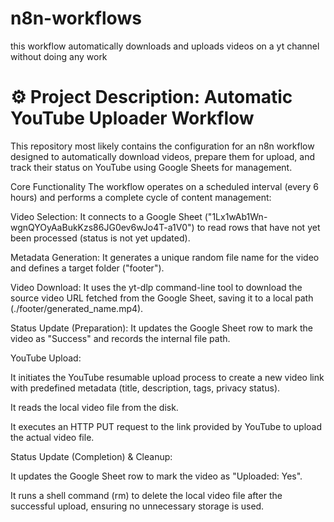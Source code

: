 # n8n-workflows
this workflow automatically downloads and uploads videos on a yt channel without doing any work

# ⚙️ Project Description: Automatic YouTube Uploader Workflow
This repository most likely contains the configuration for an n8n workflow designed to automatically download videos, prepare them for upload, and track their status on YouTube using Google Sheets for management.

Core Functionality
The workflow operates on a scheduled interval (every 6 hours) and performs a complete cycle of content management:

Video Selection: It connects to a Google Sheet ("1Lx1wAb1Wn-wgnQYOyAaBukKzs86JG0ev6wJo4T-a1V0") to read rows that have not yet been processed (status is not yet updated).

Metadata Generation: It generates a unique random file name for the video and defines a target folder ("footer").

Video Download: It uses the yt-dlp command-line tool to download the source video URL fetched from the Google Sheet, saving it to a local path (./footer/generated_name.mp4).

Status Update (Preparation): It updates the Google Sheet row to mark the video as "Success" and records the internal file path.

YouTube Upload:

It initiates the YouTube resumable upload process to create a new video link with predefined metadata (title, description, tags, privacy status).

It reads the local video file from the disk.

It executes an HTTP PUT request to the link provided by YouTube to upload the actual video file.

Status Update (Completion) & Cleanup:

It updates the Google Sheet row to mark the video as "Uploaded: Yes".

It runs a shell command (rm) to delete the local video file after the successful upload, ensuring no unnecessary storage is used.
